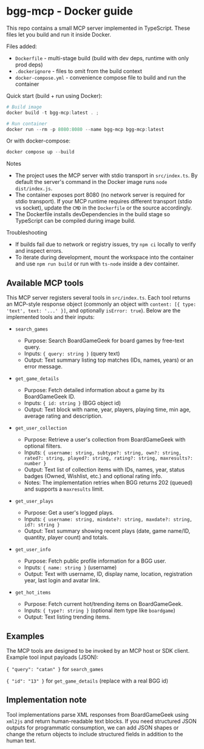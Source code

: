 # bgg-mcp - Docker guide

This repo contains a small MCP server implemented in TypeScript. These files let you build and run it inside Docker.

Files added:
- `Dockerfile` - multi-stage build (build with dev deps, runtime with only prod deps)
- `.dockerignore` - files to omit from the build context
- `docker-compose.yml` - convenience compose file to build and run the container

Quick start (build + run using Docker):

```powershell
# Build image
docker build -t bgg-mcp:latest . ;

# Run container
docker run --rm -p 8080:8080 --name bgg-mcp bgg-mcp:latest
```

Or with docker-compose:

```powershell
docker compose up --build
```

Notes
- The project uses the MCP server with stdio transport in `src/index.ts`. By default the server's command in the Docker image runs `node dist/index.js`.
- The container exposes port 8080 (no network server is required for stdio transport). If your MCP runtime requires different transport (stdio vs socket), update the `CMD` in the `Dockerfile` or the source accordingly.
- The Dockerfile installs devDependencies in the build stage so TypeScript can be compiled during image build.

Troubleshooting
- If builds fail due to network or registry issues, try `npm ci` locally to verify and inspect errors.
- To iterate during development, mount the workspace into the container and use `npm run build` or run with `ts-node` inside a dev container.

Available MCP tools
-------------------
This MCP server registers several tools in `src/index.ts`. Each tool returns an MCP-style response object (commonly an object with `content: [{ type: 'text', text: '...' }]`, and optionally `isError: true`). Below are the implemented tools and their inputs:

- `search_games`
	- Purpose: Search BoardGameGeek for board games by free-text query.
	- Inputs: `{ query: string }` (query text)
	- Output: Text summary listing top matches (IDs, names, years) or an error message.

- `get_game_details`
	- Purpose: Fetch detailed information about a game by its BoardGameGeek ID.
	- Inputs: `{ id: string }` (BGG object id)
	- Output: Text block with name, year, players, playing time, min age, average rating and description.

- `get_user_collection`
	- Purpose: Retrieve a user's collection from BoardGameGeek with optional filters.
	- Inputs: `{ username: string, subtype?: string, own?: string, rated?: string, played?: string, rating?: string, maxresults?: number }`
	- Output: Text list of collection items with IDs, names, year, status badges (Owned, Wishlist, etc.) and optional rating info.
	- Notes: The implementation retries when BGG returns 202 (queued) and supports a `maxresults` limit.

- `get_user_plays`
	- Purpose: Get a user's logged plays.
	- Inputs: `{ username: string, mindate?: string, maxdate?: string, id?: string }`
	- Output: Text summary showing recent plays (date, game name/ID, quantity, player count) and totals.

- `get_user_info`
	- Purpose: Fetch public profile information for a BGG user.
	- Inputs: `{ name: string }` (username)
	- Output: Text with username, ID, display name, location, registration year, last login and avatar link.

- `get_hot_items`
	- Purpose: Fetch current hot/trending items on BoardGameGeek.
	- Inputs: `{ type?: string }` (optional item type like `boardgame`)
	- Output: Text listing trending items.

Examples
--------
The MCP tools are designed to be invoked by an MCP host or SDK client. Example tool input payloads (JSON):

`{ "query": "catan" }` for `search_games`

`{ "id": "13" }` for `get_game_details` (replace with a real BGG id)

Implementation note
-------------------
Tool implementations parse XML responses from BoardGameGeek using `xml2js` and return human-readable text blocks. If you need structured JSON outputs for programmatic consumption, we can add JSON shapes or change the return objects to include structured fields in addition to the human text.
